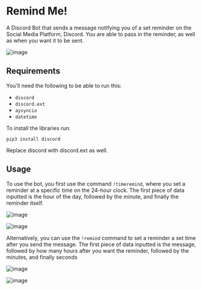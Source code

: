 # Remind Me!
A Discord Bot that sends a message notifying you of a set reminder on the Social Media Platform, Discord. You are able to pass in the reminder, as well as when you want it to be sent.

![image](https://github.com/AjwadIbnSwalehin/remindMe/assets/103510865/fd0aed24-a40a-4c86-95c4-6a9084c055f7)

## Requirements
You'll need the following to be able to run this:
- `discord`
- `discord.ext`
- `aysyncio`
- `datetime`

To install the libraries run:
```
pip3 install discord
```
Replace discord with discord.ext as well.

## Usage
To use the bot, you first use the command `!timeremind`, where you set a reminder at a specific time on the 24-hour clock.
The first piece of data inputted is the hour of the day, followed by the minute, and finally the reminder itself.

![image](https://github.com/AjwadIbnSwalehin/remindMe/assets/103510865/49d1ba51-2c81-45dd-b4cf-a79e3bd1829b)

![image](https://github.com/AjwadIbnSwalehin/remindMe/assets/103510865/49b6e2fd-2114-48c6-a0b1-878a755af9c9)


Alternatively, you can use the `!remind` command to set a reminder a set time after you send the message. The first piece of data inputted is the message, followed by how many hours after you want the reminder, followed by the minutes, and finally seconds

![image](https://github.com/AjwadIbnSwalehin/remindMe/assets/103510865/856ef77a-b97e-4db6-97b9-35b6b003fefe)

![image](https://github.com/AjwadIbnSwalehin/remindMe/assets/103510865/220adb24-9764-4c51-87cf-5a5c8b943a16)







